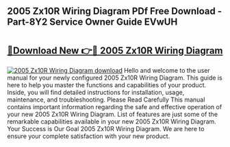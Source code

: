 ## 2005 Zx10R Wiring Diagram PDf Free Download - Part-8Y2 Service Owner Guide EVwUH

# <h2><a href="http://dfm4b1h.blite.top/?on=2005+Zx10R+Wiring+Diagram">🔗Download New 👉🔴 2005 Zx10R Wiring Diagram</a></h2>

[![2005 Zx10R Wiring Diagram download](https://i.imgur.com/lujVjoI.png)](http://dfm4b1h.blite.top/?on=2005+Zx10R+Wiring+Diagram)
Hello and welcome to the user manual for your newly configured 2005 Zx10R Wiring Diagram. This guide is here to help you master the functions and capabilities of your product. Inside, you will find detailed instructions for installation, usage, maintenance, and troubleshooting. Please Read Carefully This manual contains important information regarding the safe and effective operation of your new 2005 Zx10R Wiring Diagram. List of features are just some of the remarkable capabilities available in your new 2005 Zx10R Wiring Diagram. Your Success is Our Goal 2005 Zx10R Wiring Diagram. We are here to ensure your complete satisfaction with your new product.
